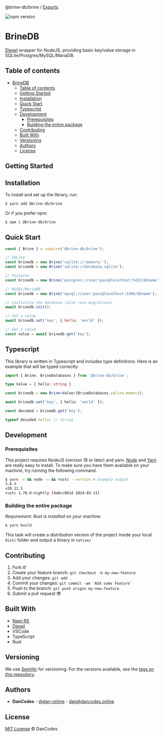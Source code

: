 @brine-db/brine / [Exports](modules.md)

![npm version](https://img.shields.io/npm/v/@brine-db/brine)

# BrineDB

[Diesel](https://diesel.rs/) wrapper for NodeJS, providing basic key/value storage in SQLite/Postgres/MySQL/MariaDB.

## Table of contents

- [BrineDB](#brinedb)
  - [Table of contents](#table-of-contents)
  - [Getting Started](#getting-started)
  - [Installation](#installation)
  - [Quick Start](#quick-start)
  - [Typescript](#typescript)
  - [Development](#development)
    - [Prerequisites](#prerequisites)
    - [Building the entire package](#building-the-entire-package)
  - [Contributing](#contributing)
  - [Built With](#built-with)
  - [Versioning](#versioning)
  - [Authors](#authors)
  - [License](#license)

## Getting Started

## Installation

To install and set up the library, run:

```sh
$ yarn add @brine-db/brine
```

Or if you prefer npm:

```sh
$ npm i @brine-db/brine
```

## Quick Start

```js
const { Brine } = require('@brine-db/brine');

// SQLite
const brinedb = new Brine('sqlite://:memory:');
const brinedb = new Brine('sqlite://database.sqlite');

// Postgres
const brinedb = new Brine('postgres://user:pass@localhost:5432/dbname');

// MySQL/MariaDB
const brinedb = new Brine('mysql://user:pass@localhost:3306/dbname');

// Initialize the database (also runs migrations)
await brinedb.init();

// Set a value
await brinedb.set('key', { hello: 'world' });

// Get a value
const value = await brinedb.get('key');
```

## Typescript

This library is written in Typescript and includes type definitions. Here is an example that will be typed correctly:

```ts
import { Brine, BrineDatabases } from '@brine-db/brine';

type Value = { hello: string }

const brinedb = new Brine<Value>(BrineDatabases.sqlite.memory);

await brinedb.set('key', { hello: 'world' });

const decoded = brinedb.get('key');

typeof decoded.hello; // string
```

## Development

### Prerequisites

This project requires NodeJS (version 18 or later) and yarn.
[Node](http://nodejs.org) and [Yarn](https://yarnpkg.com/) are really easy to install.
To make sure you have them available on your machine,
try running the following command.

```sh
$ yarn -v && node -v && rustc --version # Example output
3.6.3
v20.11.1
rustc 1.78.0-nightly (4a0cc881d 2024-03-11)
```

### Building the entire package

_Requirement: Rust is installed on your machine._

```sh
$ yarn build
```

This task will create a distribution version of the project
inside your local `dist/` folder and output a binary in `native/`

## Contributing

1.  Fork it!
2.  Create your feature branch: `git checkout -b my-new-feature`
3.  Add your changes: `git add .`
4.  Commit your changes: `git commit -am 'Add some feature'`
5.  Push to the branch: `git push origin my-new-feature`
6.  Submit a pull request :sunglasses:

## Built With

- [Napi-RS](https://napi.rs/)
- [Diesel](https://diesel.rs/)
- VSCode
- TypeScript
- Rust

## Versioning

We use [SemVer](http://semver.org/) for versioning. For the versions available, see the [tags on this repository](https://github.com/dan-online/brinedb/tags).

## Authors

- **DanCodes** - [@dan-online](https://github.com/dan-online) - <dan@dancodes.online>

## License

[MIT License](https://dancodes.mit-license.org/2024) © DanCodes
